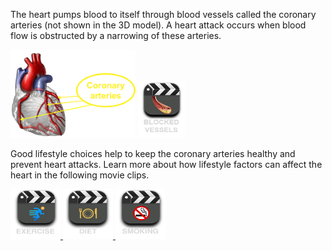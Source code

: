 The heart pumps blood to itself through blood vessels called the coronary arteries (not shown in the 3D model). A heart attack occurs when blood flow is obstructed by a narrowing of these arteries.
 
![healthy](/img/coronary-heart.png)    <a href="#" data-play="video">
  <img id="blocked" src="/img/blockage.png" style="height:90px;width:75px"/>
</a>

Good lifestyle choices help to keep the coronary arteries healthy and prevent heart attacks. Learn more about how lifestyle factors can affect the heart in the following movie clips.

<a href="#" data-play="video">
  <img id="exercise" src="/img/exercise.png" style="height:80px;width:80px"/>
</a>
<a href="#" data-play="video">
  <img id="diet" src="/img/diet.png" style="height:80px;width:80px"/>
</a>
<a href="#" data-play="video">
  <img id="smoking" src="/img/smoking.png" style="height:80px;width:80px"/>
</a>


